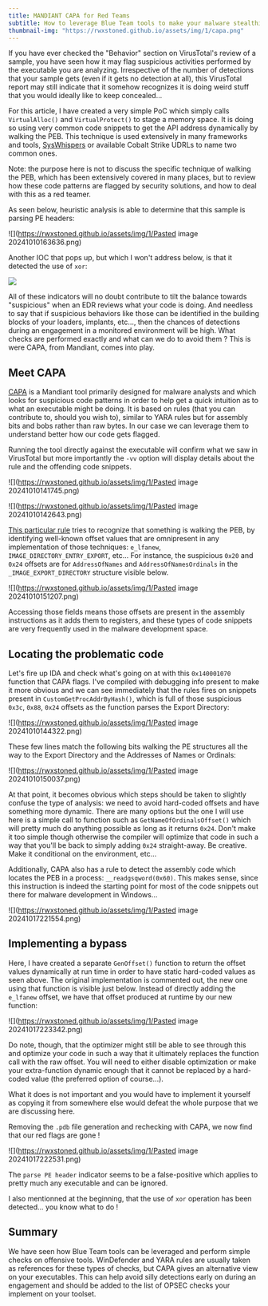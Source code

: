 ```yaml
---
title: MANDIANT CAPA for Red Teams
subtitle: How to leverage Blue Team tools to make your malware stealthier
thumbnail-img: "https://rwxstoned.github.io/assets/img/1/capa.png"
---
```


If you have ever checked the "Behavior" section on VirusTotal's review of a sample, you have seen how it may flag suspicious activities performed by the executable you are analyzing. Irrespective of the number of detections that your sample gets (even if it gets no detection at all), this VirusTotal report may still indicate that it somehow recognizes it is doing weird stuff that you would ideally like to keep concealed...

For this article, I have created a very simple PoC which simply calls `VirtualAlloc()` and `VirtualProtect()` to stage a memory space. It is doing so using very common code snippets to get the API address dynamically by walking the PEB. This technique is used extensively in many frameworks and tools, [SysWhispers](https://github.com/klezVirus/SysWhispers3/blob/master/data/base.c#L150) or available Cobalt Strike UDRLs to name two common ones.

Note: the purpose here is not to discuss the specific technique of walking the PEB, which has been extensively covered in many places, but to review how these code patterns are flagged by security solutions, and how to deal with this as a red teamer.

As seen below, heuristic analysis is able to determine that this sample is parsing PE headers:

![](https://rwxstoned.github.io/assets/img/1/Pasted image 20241010163636.png)

Another IOC that pops up, but which I won't address below, is that it detected the use of `xor`:

![](https://rwxstoned.github.io/assets/img/1/xor.png)

All of these indicators will no doubt contribute to tilt the balance towards "suspicious" when an EDR reviews what your code is doing. And needless to say that if suspicious behaviors like those can be identified in the building blocks of your loaders, implants, etc..., then the chances of detections during an engagement in a monitored environment will be high. What checks are performed exactly and what can we do to avoid them ? This is were CAPA, from Mandiant, comes into play.

## Meet CAPA

[CAPA](https://github.com/mandiant/capa) is a Mandiant tool primarily designed for malware analysts and which looks for suspicious code patterns in order to help get a quick intuition as to what an executable might be doing. It is based on rules (that you can contribute to, should you wish to), similar to YARA rules but for assembly bits and bobs rather than raw bytes. In our case we can leverage them to understand better how our code gets flagged.

Running the tool directly against the executable will confirm what we saw in VirusTotal but more importantly the `-vv` option will display details about the rule and the offending code snippets.

![](https://rwxstoned.github.io/assets/img/1/Pasted image 20241010141745.png)

![](https://rwxstoned.github.io/assets/img/1/Pasted image 20241010142643.png)

[This particular rule](https://github.com/mandiant/capa-rules/blob/master/load-code/pe/resolve-function-by-parsing-pe-exports.yml) tries to recognize that something is walking the PEB, by identifying well-known offset values that are omnipresent in any implementation of those techniques: `e_lfanew`, `IMAGE_DIRECTORY_ENTRY_EXPORT`, etc... For instance, the suspicious `0x20` and `0x24` offsets are for `AddressOfNames` and `AddressOfNamesOrdinals` in the `_IMAGE_EXPORT_DIRECTORY` structure visible below. 

![](https://rwxstoned.github.io/assets/img/1/Pasted image 20241010151207.png)

Accessing those fields means those offsets are present in the assembly instructions as it adds them to registers, and these types of code snippets are very frequently used in the malware development space.

## Locating the problematic code

Let's fire up IDA and check what's going on at with this `0x140001070` function that CAPA flags. I've compiled with debugging info present to make it more obvious and we can see immediately that the rules fires on snippets present in `CustomGetProcAddrByHash()`, which is full of those suspicious `0x3c`, `0x88`, `0x24` offsets as the function parses the Export Directory:

![](https://rwxstoned.github.io/assets/img/1/Pasted image 20241010144322.png)

These few lines match the following bits walking the PE structures all the way to the Export Directory and the Addresses of Names or Ordinals:

![](https://rwxstoned.github.io/assets/img/1/Pasted image 20241010150037.png)

At that point, it becomes obvious which steps should be taken to slightly confuse the type of analysis: we need to avoid hard-coded offsets and have something more dynamic. There are many options but the one I will use here is a simple call to function such as `GetNameOfOrdinalsOffset()` which will pretty much do anything possible as long as it returns `0x24`. Don't make it too simple though otherwise the compiler will optimize that code in such a way that you'll be back to simply adding `0x24` straight-away. Be creative. Make it conditional on the environment, etc...

Additionally, CAPA also has a rule to detect the assembly code which locates the PEB in a process: `__readgsqword(0x60)`. This makes sense, since this instruction is indeed the starting point for most of the code snippets out there for malware development in Windows...

![](https://rwxstoned.github.io/assets/img/1/Pasted image 20241017221554.png)

## Implementing a bypass

Here, I have created a separate `GenOffset()` function to return the offset values dynamically at run time in order to have static hard-coded values as seen above. The original implementation is commented out, the new one using that function is visible just below. Instead of directly adding the `e_lfanew` offset, we have that offset produced at runtime by our new function:

![](https://rwxstoned.github.io/assets/img/1/Pasted image 20241017223342.png)

Do note, though, that the optimizer might still be able to see through this and optimize your code in such a way that it ultimately replaces the function call with the raw offset. You will need to either disable optimization or make your extra-function dynamic enough that it cannot be replaced by a hard-coded value (the preferred option of course...).

What it does is not important and you would have to implement it yourself as copying it from somewhere else would defeat the whole purpose that we are discussing here. 

Removing the `.pdb` file generation and rechecking with CAPA, we now find that our red flags are gone !

![](https://rwxstoned.github.io/assets/img/1/Pasted image 20241017222531.png)

The `parse PE header` indicator seems to be a false-positive which applies to pretty much any executable and can be ignored. 

I also mentionned at the beginning, that the use of `xor` operation has been detected... you know what to do !

## Summary

We have seen how Blue Team tools can be leveraged and perform simple checks on offensive tools. WinDefender and YARA rules are usually taken as references for these types of checks, but CAPA gives an alternative view on your executables. This can help avoid silly detections early on during an engagement and should be added to the list of OPSEC checks your implement on your toolset.




